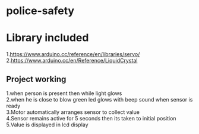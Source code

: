 # police-safety
# Library included
 1.https://www.arduino.cc/reference/en/libraries/servo/  
 2.https://www.arduino.cc/en/Reference/LiquidCrystal  
 ## Project working
 1.when person is present then while light glows  
 2.when he is close to blow green led glows with beep sound when sensor is ready  
 3.Motor automatically arranges sensor to collect value  
 4.Sensor remains active for 5 seconds then its taken to initial position  
 5.Value is displayed in lcd display
